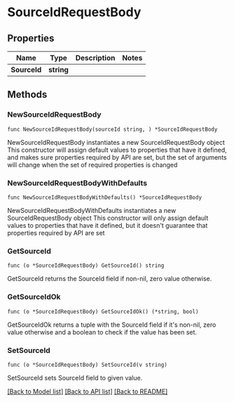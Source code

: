 # SourceIdRequestBody

## Properties

Name | Type | Description | Notes
------------ | ------------- | ------------- | -------------
**SourceId** | **string** |  | 

## Methods

### NewSourceIdRequestBody

`func NewSourceIdRequestBody(sourceId string, ) *SourceIdRequestBody`

NewSourceIdRequestBody instantiates a new SourceIdRequestBody object
This constructor will assign default values to properties that have it defined,
and makes sure properties required by API are set, but the set of arguments
will change when the set of required properties is changed

### NewSourceIdRequestBodyWithDefaults

`func NewSourceIdRequestBodyWithDefaults() *SourceIdRequestBody`

NewSourceIdRequestBodyWithDefaults instantiates a new SourceIdRequestBody object
This constructor will only assign default values to properties that have it defined,
but it doesn't guarantee that properties required by API are set

### GetSourceId

`func (o *SourceIdRequestBody) GetSourceId() string`

GetSourceId returns the SourceId field if non-nil, zero value otherwise.

### GetSourceIdOk

`func (o *SourceIdRequestBody) GetSourceIdOk() (*string, bool)`

GetSourceIdOk returns a tuple with the SourceId field if it's non-nil, zero value otherwise
and a boolean to check if the value has been set.

### SetSourceId

`func (o *SourceIdRequestBody) SetSourceId(v string)`

SetSourceId sets SourceId field to given value.



[[Back to Model list]](../README.md#documentation-for-models) [[Back to API list]](../README.md#documentation-for-api-endpoints) [[Back to README]](../README.md)


